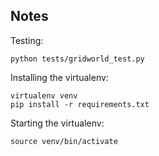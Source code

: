 ## Notes

Testing:
```
python tests/gridworld_test.py
```

Installing the virtualenv:
```
virtualenv venv
pip install -r requirements.txt
```

Starting the virtualenv:
```
source venv/bin/activate
```
